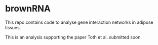 # brownRNA
This repo contains code to analyse gene interaction networks in adipose tissues.

This is an analysis supporting the paper Toth et al. submitted soon.
